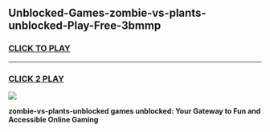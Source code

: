 
## Unblocked-Games-zombie-vs-plants-unblocked-Play-Free-3bmmp
<h3>
<a href="https://premium76.site?title=zombie-vs-plants-unblocked&ref=12A">CLICK TO PLAY</a></h3>
<hr>

<h3>
<a href="https://premium76.site?title=zombie-vs-plants-unblocked&ref=12A">CLICK 2 PLAY</a>
  
</h3>

<a href="https://premium76.site?title=zombie-vs-plants-unblocked&ref=12A"><img src="https://clearcache.store/games.png"></a>


**zombie-vs-plants-unblocked games unblocked: Your Gateway to Fun and Accessible Online Gaming**

